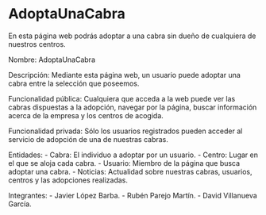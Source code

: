 # AdoptaUnaCabra
En esta página web podrás adoptar a una cabra sin dueño de cualquiera de nuestros centros.

Nombre: AdoptaUnaCabra

Descripción: Mediante esta página web, un usuario puede adoptar una cabra entre la selección que poseemos. 

Funcionalidad pública: Cualquiera que acceda a la web puede ver las cabras dispuestas a la adopción, navegar por la página, buscar información acerca de la empresa y los centros de acogida.

Funcionalidad privada: Sólo los usuarios registrados pueden acceder al servicio de adopción de una de nuestras cabras.
            
Entidades: 
            - Cabra: El individuo a adoptar por un usuario.
            - Centro: Lugar en el que se aloja cada cabra.
            - Usuario: Miembro de la página que busca adoptar una cabra.
            - Noticias: Actualidad sobre nuestras cabras, usuarios, centros y las adopciones realizadas.

Integrantes: 
           - Javier López Barba.
           - Rubén Parejo Martín.
           - David Villanueva García.
